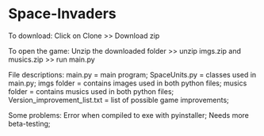 # Space-Invaders

To download:
Click on Clone >> Download zip

To open the game:
Unzip the downloaded folder >> unzip imgs.zip and musics.zip >> run main.py

File descriptions:
main.py = main program;
SpaceUnits.py = classes used in main.py;
imgs folder = contains images used in both python files;
musics folder = contains musics used in both python files;
Version_improvement_list.txt = list of possible game improvements;

Some problems:
Error when compiled to exe with pyinstaller;
Needs more beta-testing;
